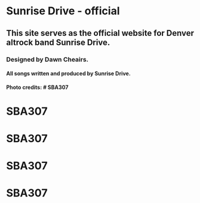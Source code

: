 # Sunrise Drive - official
## This site serves as the official website for Denver altrock band Sunrise Drive.
### Designed by Dawn Cheairs.
#### All songs written and produced by Sunrise Drive. 
#### Photo credits: # SBA307
# SBA307
# SBA307
# SBA307
# SBA307
